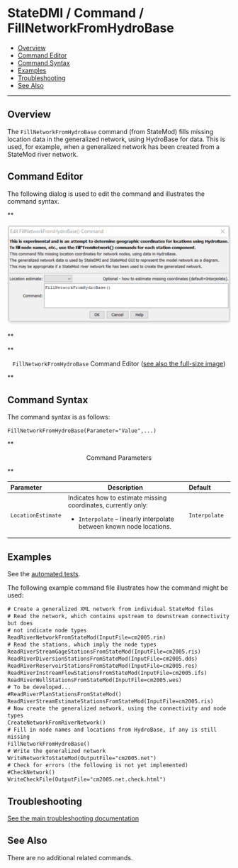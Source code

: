 # StateDMI / Command / FillNetworkFromHydroBase #

* [Overview](#overview)
* [Command Editor](#command-editor)
* [Command Syntax](#command-syntax)
* [Examples](#examples)
* [Troubleshooting](#troubleshooting)
* [See Also](#see-also)

-------------------------

## Overview ##

The `FillNetworkFromHydroBase` command (from StateMod)
fills missing location data in the generalized network, using HydroBase for data.
This is used, for example, when a generalized network has been created from a StateMod river network.

## Command Editor ##

The following dialog is used to edit the command and illustrates the command syntax.

**<p style="text-align: center;">
![FillNetworkFromHydroBase command editor](FillNetworkFromHydroBase.png)
</p>**

**<p style="text-align: center;">
`FillNetworkFromHydroBase` Command Editor (<a href="../FillNetworkFromHydroBase.png">see also the full-size image</a>)
</p>**

## Command Syntax ##

The command syntax is as follows:

```text
FillNetworkFromHydroBase(Parameter="Value",...)
```
**<p style="text-align: center;">
Command Parameters
</p>**

| **Parameter**&nbsp;&nbsp;&nbsp;&nbsp;&nbsp;&nbsp;&nbsp;&nbsp;&nbsp;&nbsp;&nbsp;&nbsp; | **Description** | **Default**&nbsp;&nbsp;&nbsp;&nbsp;&nbsp;&nbsp;&nbsp;&nbsp;&nbsp;&nbsp; |
| --------------|-----------------|----------------- |
| `LocationEstimate` | Indicates how to estimate missing coordinates, currently only:<ul><li>`Interpolate` – linearly interpolate between known node locations.</li></ul> | `Interpolate` |

## Examples ##

See the [automated tests](https://github.com/OpenCDSS/cdss-app-statedmi-test/tree/master/test/regression/commands/FillNetworkFromHydroBase).

The following example command file illustrates how the command might be used:

```
# Create a generalized XML network from individual StateMod files
# Read the network, which contains upstream to downstream connectivity but does
# not indicate node types
ReadRiverNetworkFromStateMod(InputFile=cm2005.rin)
# Read the stations, which imply the node types
ReadRiverStreamGageStationsFromStateMod(InputFile=cm2005.ris)
ReadRiverDiversionStationsFromStateMod(InputFile=cm2005.dds)
ReadRiverReservoirStationsFromStateMod(InputFile=cm2005.res)
ReadRiverInstreamFlowStationsFromStateMod(InputFile=cm2005.ifs)
ReadRiverWellStationsFromStateMod(InputFile=cm2005.wes)
# To be developed...
#ReadRiverPlanStationsFromStateMod()
ReadRiverStreamEstimateStationsFromStateMod(InputFile=cm2005.ris)
# Now create the generalized network, using the connectivity and node types
CreateNetworkFromRiverNetwork()
# Fill in node names and locations from HydroBase, if any is still missing
FillNetworkFromHydroBase()
# Write the generalized network
WriteNetworkToStateMod(OutputFile="cm2005.net")
# Check for errors (the following is not yet implemented)
#CheckNetwork()
WriteCheckFile(OutputFile="cm2005.net.check.html")
```

## Troubleshooting ##

[See the main troubleshooting documentation](../../troubleshooting/troubleshooting.md)

## See Also ##

There are no additional related commands.